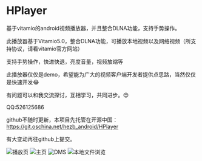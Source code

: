 # HPlayer
基于vitamio的android视频播放器，并且整合DLNA功能，支持手势操作。


此播放器基于Vitamio5.0，整合DLNA功能，可播放本地视频以及网络视频（所支持协议，请看vitamio官方网站）

支持手势操作，快进快退，亮度音量，视频放缩等

此播放器仅仅是demo，希望能为广大的视频客户端开发者提供点思路，当然仅仅是快速开发:joy:

有问题可以和我交流探讨，互相学习，共同进步。:blush:

QQ:526125686

github不随时更新，本项目先托管在开源中国：https://git.oschina.net/hezb_android/HPlayer

有大变动再往github上提交。

![播放页](http://img.blog.csdn.net/20160229185454948?watermark/2/text/aHR0cDovL2Jsb2cuY3Nkbi5uZXQv/font/5a6L5L2T/fontsize/400/fill/I0JBQkFCMA==/dissolve/70/gravity/Center "播放页")
![主页](http://img.blog.csdn.net/20160229185538386?watermark/2/text/aHR0cDovL2Jsb2cuY3Nkbi5uZXQv/font/5a6L5L2T/fontsize/400/fill/I0JBQkFCMA==/dissolve/70/gravity/Center "主页")
![DMS](http://img.blog.csdn.net/20160229185849682?watermark/2/text/aHR0cDovL2Jsb2cuY3Nkbi5uZXQv/font/5a6L5L2T/fontsize/400/fill/I0JBQkFCMA==/dissolve/70/gravity/Center "局域网DLNA共享文件")
![本地文件浏览](http://img.blog.csdn.net/20160201153444594?watermark/2/text/aHR0cDovL2Jsb2cuY3Nkbi5uZXQv/font/5a6L5L2T/fontsize/400/fill/I0JBQkFCMA==/dissolve/70/gravity/Center "本地文件浏览")